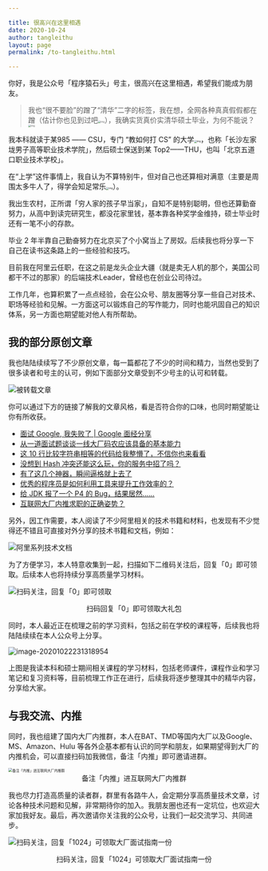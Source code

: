 ```yaml
---

title: 很高兴在这里相遇
date: 2020-10-24
author: tangleithu
layout: page
permalink: /to-tangleithu.html

---
```


你好，我是公众号「程序猿石头」号主，很高兴在这里相遇，希望我们能成为朋友。

> 我也“很不要脸”的蹭了“清华”二字的标签，我在想，全网各种真真假假都在蹭（估计你也见到过吧<img src="http://www.tanglei.name/resources/to-tangleithu/bq-cry.jpg" alt="img" style="zoom: 33%;" />），我确实货真价实清华硕士毕业，为何不能说？<img src="http://www.tanglei.name/resources/to-tangleithu/bq-js.jpg" alt="img" style="zoom:33%;" />

我本科就读于某985 —— CSU，专门 “教如何打 CS” 的大学<img src="http://www.tanglei.name/resources/to-tangleithu/bq-zy.jpg" alt="img" style="zoom:33%;" />，也称「长沙左家垅男子高等职业技术学院」，然后硕士保送到某 Top2——THU，也叫「北京五道口职业技术学校」。

在“上学”这件事情上，我自认为不算特别牛，但对自己也还算相对满意（主要是周围太多牛人了，得学会知足常乐<img src="http://www.tanglei.name/resources/to-tangleithu/bq-zy.jpg" alt="img" style="zoom:33%;" />）。

我出生农村，正所谓「穷人家的孩子早当家」，自知不是特别聪明，但也还算勤奋努力，从高中到读完研究生，都没花家里钱，基本靠各种奖学金维持，硕士毕业时还有一笔不小的存款。

毕业 2 年半靠自己勤奋努力在北京买了个小窝当上了房奴。后续我也将分享一下自己在读书这条路上的一些经验和技巧。

目前我在阿里云任职，在这之前是龙头企业大疆（就是卖无人机的那个，美国公司都干不过的那家）的后端技术Leader，曾经也在创业公司待过。

工作几年，也算积累了一点点经验，会在公众号、朋友圈等分享一些自己对技术、职场等经验和见解。一方面这可以锻炼自己的写作能力，同时也能巩固自己的知识体系，另一方面也期望能对他人有所帮助。

## **我的部分原创文章**

我也陆陆续续写了不少原创文章，每一篇都花了不少的时间和精力，当然也受到了很多读者和号主的认可，例如下面部分文章受到不少号主的认可和转载。



![被转载文章](http://www.tanglei.name/resources/to-tangleithu/tangleithu-zz.jpg)

你可以通过下方的链接了解我的文章风格，看是否符合你的口味，也同时期望能让你有所收获。

- [面试 Google, 我失败了 | Google 面经分享](http://mp.weixin.qq.com/s?__biz=MzI3OTUzMzcwNw==&mid=2247483912&idx=1&sn=520bbca6a2056ab4df6b0e1d0ebaf6e0&chksm=eb4703ecdc308afa83b288b1469f0927c1916189f219ee5e8c3c5194defc0b8f313ff7607730&scene=21#wechat_redirect)
- [从一道面试题谈谈一线大厂码农应该具备的基本能力](http://mp.weixin.qq.com/s?__biz=MzI3OTUzMzcwNw==&mid=2247484698&idx=1&sn=03cc4636e7ee7364a85788a98809cc03&chksm=eb4704fedc308de8efd48ab9aed4fd1ddee5665d8e76d0d3767c1f704eac8b15a83e450a08f1&scene=21#wechat_redirect)
- [这 10 行比较字符串相等的代码给我整懵了，不信你也来看看](http://mp.weixin.qq.com/s?__biz=MzI3OTUzMzcwNw==&mid=2247485939&idx=1&sn=cad3cf49aa345783a93ce5d9b631ba1d&chksm=eb470817dc308101c95aff74fa63d530f02bef50f91ba18d4ff25b8715933a404bd03ffc8b7b&scene=21#wechat_redirect)
- [没想到 Hash 冲突还能这么玩，你的服务中招了吗？](http://mp.weixin.qq.com/s?__biz=MzI3OTUzMzcwNw==&mid=2247486920&idx=1&sn=30b5c6f684dbd2748f8d14dd53ef2180&chksm=eb470c2cdc30853a3317207cef2f067410b5f6c2dae7d89a29ddd558c57dd2c96c3c72521370&scene=21#wechat_redirect)
- [有了这几个神器，瞬间逼格就上去了](http://mp.weixin.qq.com/s?__biz=MzI3OTUzMzcwNw==&mid=2247486659&idx=1&sn=b574d3f2a6af4544ceab48aadaa0a726&chksm=eb470d27dc308431e8789a87e32a597c72cc0f2fe02d6fc80424aec11e41e712326b62603f27&scene=21#wechat_redirect)
- [优秀的程序员是如何利用工具来提升工作效率的？](http://mp.weixin.qq.com/s?__biz=MzI3OTUzMzcwNw==&mid=2247487786&idx=1&sn=842202cc524477ec1546b4747bdbf1a8&chksm=eb4710cedc3099d86953451729c7f569866e6e58abbbec5c7ebe7423d12e1f11e189bb417f80&scene=21#wechat_redirect)
- [给 JDK 报了一个  P4 的 Bug，结果居然……](http://mp.weixin.qq.com/s?__biz=MzI3OTUzMzcwNw==&mid=2247489405&idx=1&sn=32a60e53fd6027fc1596c101d669f414&chksm=eb471699dc309f8fbb3b4936f61ed9f7e14acd827d3626b0bd4bbe35d0ed8168c85745421fc2&scene=21#wechat_redirect)
- [互联网大厂内推求职的正确姿势？](http://mp.weixin.qq.com/s?__biz=MzI3OTUzMzcwNw==&mid=2247489516&idx=1&sn=2caba785992af70305ff15f4a740af4a&chksm=eb471608dc309f1ee4349dbedc0ff47a1670a804cba71818534ac3472fa12b183334397ea47b&scene=21#wechat_redirect)

另外，因工作需要，本人阅读了不少阿里相关的技术书籍和材料，也发现有不少觉得还不错且可直接对外分享的技术书籍和文档，例如：

![阿里系列技术文档](http://www.tanglei.name/resources/to-tangleithu/ali-open-resource.jpg)



为了方便学习，本人特意收集到一起，扫描如下二维码关注后，回复「0」即可领取。后续本人也将持续分享高质量学习材料。

![扫码关注，回复「0」即可领取](http://www.tanglei.name/resources/qrcode-tangleithu.jpg)

<center>扫码回复「0」即可领取大礼包</center>

同时，本人最近正在梳理之前的学习资料，包括之前在学校的课程等，后续我也将陆陆续续在本人公众号上分享。

![image-20201022231318954](http://www.tanglei.name/resources/to-tangleithu/classes-snapshot.png)



上图是我读本科和硕士期间相关课程的学习材料，包括老师课件，课程作业和学习笔记和复习资料等，目前梳理工作正在进行，后续我将逐步整理其中的精华内容，分享给大家。



## **与我交流、内推**

同时，我也组建了国内大厂内推群，本人在BAT、TMD等国内大厂以及Google、MS、Amazon、Hulu 等各外企基本都有认识的同学和朋友，如果期望得到大厂的内推机会，可以直接扫码加我微信，备注「内推」即可邀请进群。



<img src="http://www.tanglei.name/resources/codershitou-wechat.png" alt="备注「内推」进互联网大厂内推群" style="zoom:50%;" />

<center>备注「内推」进互联网大厂内推群</center>



我也尽力打造高质量的读者群，群里有各路牛人，会定期分享高质量技术文章，讨论各种技术问题和见解，非常期待你的加入。我朋友圈也还有一定坑位，也欢迎大家加我好友。最后，再次邀请你关注我的公众号，让我们一起交流学习、共同进步。

![扫码关注，回复「1024」可领取大厂面试指南一份](http://www.tanglei.name/resources/qrcode-tangleithu.jpg)

<center>扫码关注，回复「1024」可领取大厂面试指南一份</center>